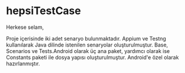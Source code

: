 # hepsiTestCase

Herkese selam,

Proje içerisinde iki adet senaryo bulunmaktadır.
Appium ve Testng kullanılarak Java dilinde istenilen senaryolar oluşturulmuştur.
Base, Scenarios ve Tests.Android olarak üç ana paket, yardımcı olarak ise Constants paketi ile dosya yapısı oluşturulmuştur.
Android'e özel olarak hazırlanmıştır.

